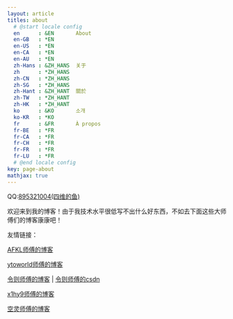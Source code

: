 ```yaml
---
layout: article
titles: about
  # @start locale config
  en      : &EN       About
  en-GB   : *EN
  en-US   : *EN
  en-CA   : *EN
  en-AU   : *EN
  zh-Hans : &ZH_HANS  关于
  zh      : *ZH_HANS
  zh-CN   : *ZH_HANS
  zh-SG   : *ZH_HANS
  zh-Hant : &ZH_HANT  關於
  zh-TW   : *ZH_HANT
  zh-HK   : *ZH_HANT
  ko      : &KO       소개
  ko-KR   : *KO
  fr      : &FR       À propos
  fr-BE   : *FR
  fr-CA   : *FR
  fr-CH   : *FR
  fr-FR   : *FR
  fr-LU   : *FR
  # @end locale config
key: page-about
mathjax: true
---
```


QQ:[895321004(四维的鱼)](http://tencent://message/?uin=895321004/)

欢迎来到我的博客！由于我技术水平很低写不出什么好东西，不如去下面这些大师傅们的博客康康吧！

友情链接：

[AFKL师傅的博客](https://www.afkl.ml/)

[ytoworld师傅的博客](https://ytoworld.tk/)

[令则师傅的博客](https://lingze.xyz/)    |   [令则师傅的csdn](https://blog.csdn.net/wlz_lc_4)

[x1hy9师傅的博客](http://39.106.144.160/)

[空灵师傅的博客](http://kodosan.com/)

